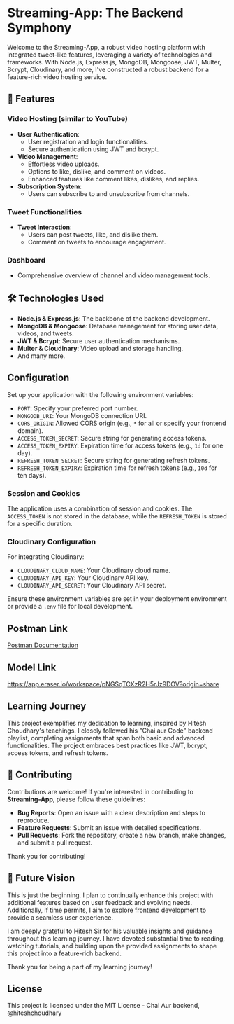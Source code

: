 # Streaming-App: The Backend Symphony

Welcome to the Streaming-App, a robust video hosting platform with integrated tweet-like features, leveraging a variety of technologies and frameworks. With Node.js, Express.js, MongoDB, Mongoose, JWT, Multer, Bcrypt, Cloudinary, and more, I've constructed a robust backend for a feature-rich video hosting service.

## 🚀 Features

### Video Hosting (similar to YouTube)
- **User Authentication**:
  - User registration and login functionalities.
  - Secure authentication using JWT and bcrypt.
- **Video Management**:
  - Effortless video uploads.
  - Options to like, dislike, and comment on videos.
  - Enhanced features like comment likes, dislikes, and replies.
- **Subscription System**:
  - Users can subscribe to and unsubscribe from channels.

### Tweet Functionalities
- **Tweet Interaction**:
  - Users can post tweets, like, and dislike them.
  - Comment on tweets to encourage engagement.

### Dashboard
- Comprehensive overview of channel and video management tools.

## 🛠️ Technologies Used
- **Node.js & Express.js**: The backbone of the backend development.
- **MongoDB & Mongoose**: Database management for storing user data, videos, and tweets.
- **JWT & Bcrypt**: Secure user authentication mechanisms.
- **Multer & Cloudinary**: Video upload and storage handling.
- And many more.

## Configuration

Set up your application with the following environment variables:

- `PORT`: Specify your preferred port number.
- `MONGODB_URI`: Your MongoDB connection URI.
- `CORS_ORIGIN`: Allowed CORS origin (e.g., `*` for all or specify your frontend domain).
- `ACCESS_TOKEN_SECRET`: Secure string for generating access tokens.
- `ACCESS_TOKEN_EXPIRY`: Expiration time for access tokens (e.g., `1d` for one day).
- `REFRESH_TOKEN_SECRET`: Secure string for generating refresh tokens.
- `REFRESH_TOKEN_EXPIRY`: Expiration time for refresh tokens (e.g., `10d` for ten days).

### Session and Cookies
The application uses a combination of session and cookies. The `ACCESS_TOKEN` is not stored in the database, while the `REFRESH_TOKEN` is stored for a specific duration.

### Cloudinary Configuration
For integrating Cloudinary:

- `CLOUDINARY_CLOUD_NAME`: Your Cloudinary cloud name.
- `CLOUDINARY_API_KEY`: Your Cloudinary API key.
- `CLOUDINARY_API_SECRET`: Your Cloudinary API secret.

Ensure these environment variables are set in your deployment environment or provide a `.env` file for local development.

## Postman Link
[Postman Documentation](https://documenter.getpostman.com/view/31685048/2s9YsQ6oj4)

## Model Link
https://app.eraser.io/workspace/pNGSqTCXzR2H5rJz9DOV?origin=share

## Learning Journey

This project exemplifies my dedication to learning, inspired by Hitesh Choudhary's teachings. I closely followed his "Chai aur Code" backend playlist, completing assignments that span both basic and advanced functionalities. The project embraces best practices like JWT, bcrypt, access tokens, and refresh tokens.

## 🤝 Contributing

Contributions are welcome! If you're interested in contributing to **Streaming-App**, please follow these guidelines:

- **Bug Reports**: Open an issue with a clear description and steps to reproduce.
- **Feature Requests**: Submit an issue with detailed specifications.
- **Pull Requests**: Fork the repository, create a new branch, make changes, and submit a pull request.

Thank you for contributing!

## 🔮 Future Vision

This is just the beginning. I plan to continually enhance this project with additional features based on user feedback and evolving needs. Additionally, if time permits, I aim to explore frontend development to provide a seamless user experience.

I am deeply grateful to Hitesh Sir for his valuable insights and guidance throughout this learning journey. I have devoted substantial time to reading, watching tutorials, and building upon the provided assignments to shape this project into a feature-rich backend.

Thank you for being a part of my learning journey!

## License
This project is licensed under the MIT License - Chai Aur backend, @hiteshchoudhary
